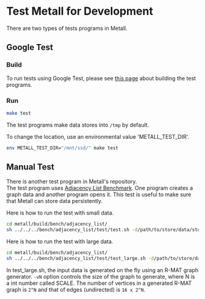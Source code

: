 # Test Metall for Development

There are two types of tests programs in Metall.


## Google Test


### Build

To run tests using Google Test,
please see [this page](./example_test_bench.md) about building the test programs.


### Run

```bash
make test
```

The test programs make data stores into `/tmp` by default.

To change the location, use an environmental value 'METALL_TEST_DIR'.

```bash
env METALL_TEST_DIR="/mnt/ssd/" make test
```


## Manual Test
There is another test program in Metall's repository.  
The test program uses [Adjacency List Benchmark](https://github.com/LLNL/metall/tree/develop/bench/adjacency_list/).
One program creates a graph data and another program opens it.
This test is useful to make sure that Metall can store data persistently.


Here is how to run the test with small data.
```bash
cd metall/build/bench/adjacency_list/
sh ../../../bench/adjacency_list/test/test.sh -d/path/to/store/data/store
```


Here is how to run the test with large data.
```bash
cd metall/build/bench/adjacency_list/
sh ../../../bench/adjacency_list/test/test_large.sh -d/path/to/store/data/store -v17
```

In test_large.sh, the input data is generated on the fly using an R-MAT graph generator.
`-vN` option controls the size of the graph to generate, where N is a int number called SCALE.
The number of vertices in a generated R-MAT graph is `2^N` and that of edges (undirected) is `16 x 2^N`.
